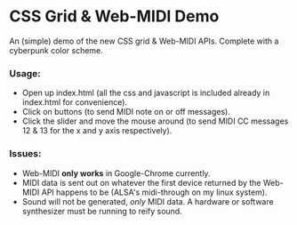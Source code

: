 
# CSS Grid & Web-MIDI Demo 
An (simple) demo of the new CSS grid & Web-MIDI APIs.  Complete with a cyberpunk color scheme.

### Usage:
- Open up index.html (all the css and javascript is included already in index.html for convenience).
- Click on buttons (to send MIDI note on or off messages).
- Click the slider and move the mouse around (to send MIDI CC messages 12 & 13 for the x and y axis respectively).

### Issues:
- Web-MIDI __only works__ in Google-Chrome currently.
- MIDI data is sent out on whatever the first device returned by the Web-MIDI API happens to be (ALSA's midi-through on my linux system).
- Sound will not be generated, *only* MIDI data.  A hardware or software synthesizer must be running to reify sound.
